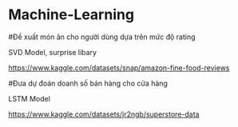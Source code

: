 # Machine-Learning
#Đề xuất món ăn cho người dùng dựa trên mức độ rating 

SVD Model, surprise libary

https://www.kaggle.com/datasets/snap/amazon-fine-food-reviews

#Đưa dự đoán doanh số bán hàng cho cửa hàng

LSTM Model

https://www.kaggle.com/datasets/jr2ngb/superstore-data

